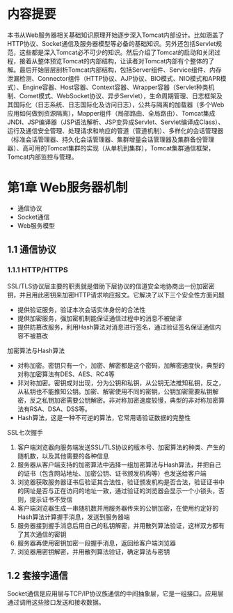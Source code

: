 # 内容提要

本书从Web服务器相关基础知识原理开始逐步深入Tomcat内部设计。比如涵盖了HTTP协议、Socket通信及服务器模型等必备的基础知识。另外还包括Servlet规范，这些都是深入Tomcat必不可少的知识。然后介绍了Tomcat的启动和关闭过程，接着从整体预览Tomcat的内部结构，让读者对Tomcat内部有个整体的了解。最后开始层层剖析Tomcat内部结构，包括Server组件、Service组件、内存泄漏检测、Connector组件（HTTP协议、AJP协议、BIO模式、NIO模式和APR模式）、Engine容器、Host容器、Context容器、Wrapper容器（Servlet种类机制、Comet模式、WebSocket协议、异步Servlet），生命周期管理、日志框架及其国际化（日志系统、日志国际化及访问日志），公共与隔离的加载器（多个Web应用如何做到资源隔离），Mapper组件（局部路由、全局路由）、Tomcat集成JNDI、JSP编译器（JSP语法解析、JSP变异成Servlet、Servlet编译成Class）、运行及通信安全管理、处理请求和响应的管道（管道机制）、多样化的会话管理器（标准会话管理器、持久化会话管理器、集群增量会话管理器及集群备份管理器）、高可用的Tomcat集群的实现（从单机到集群），Tomcat集群通信框架，Tomcat内部监控与管理。

# 第1章 Web服务器机制

* 通信协议
* Socket通信
* Web服务模型

## 1.1 通信协议

### 1.1.1 HTTP/HTTPS

SSL/TLS协议层主要的职责就是借助下层协议的信道安全地协商出一份加密密钥，并且用此密钥来加密HTTP请求响应报文。它解决了以下三个安全性方面问题

* 提供验证服务，验证本次会话实体身份的合法性
* 提供加密服务，强加密机制能保证通信过程中的消息不被破译
* 提供防篡改服务，利用Hash算法对消息进行签名，通过验证签名保证通信内容不被篡改

加密算法与Hash算法

* 对称加密。密钥只有一个，加密、解密都是这个密码，加解密速度快，典型的对称加密算法有DES、AES、RC4等
* 非对称加密。密钥成对出现，分为公钥和私钥，从公钥无法推知私钥，反之，从私钥也不能推知公钥。加密、解密使用不同的密钥，公钥加密需要私钥解密，反之私钥加密需要公钥解密。非对称加密速度较慢，典型的非对称加密算法有RSA、DSA、DSS等。
* Hash算法，这是一种不可逆的算法，它常用语验证数据的完整性

SSL七次握手

1. 客户端浏览器向服务端发送SSL/TLS协议的版本号、加密算法的种类、产生的随机数，以及其他需要的各种信息
2. 服务器从客户端支持的加密算法中选择一组加密算法与Hash算法，并把自己的证书（包含网站地址、加密公钥、证书颁发机构等）也发送给客户端
3. 浏览器获取服务器证书后验证其合法性，验证颁发机构是否合法，验证证书中的网址是否与正在访问的地址一致，通过验证的浏览器会显示一个小锁头，否则，提示证书不受信
4. 客户端浏览器生成一串随机数并用服务器传来的公钥加密，在使用约定好的Hash算法计算握手消息，发送到服务器端
5. 服务器接到握手消息后用自己的私钥解密，并用散列算法验证，这样双方都有了其次通信的密钥
6. 服务器再使用密钥加密一段握手消息，返回给客户端浏览器
7. 浏览器用密钥解密，并用散列算法验证，确定算法与密钥

## 1.2 套接字通信

Socket通信是应用层与TCP/IP协议族通信的中间抽象层，它是一组接口。应用层通过调用这些接口发送和接收数据。